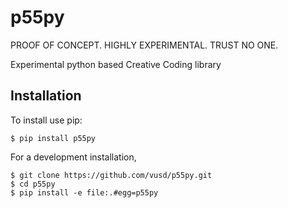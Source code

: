 p55py
===============================
PROOF OF CONCEPT. HIGHLY EXPERIMENTAL. TRUST NO ONE.

Experimental python based Creative Coding library

Installation
------------

To install use pip:

    $ pip install p55py

For a development installation,

    $ git clone https://github.com/vusd/p55py.git
    $ cd p55py
    $ pip install -e file:.#egg=p55py
